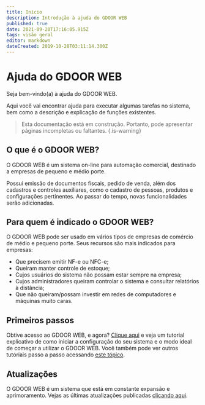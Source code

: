 ```yaml
---
title: Início
description: Introdução à ajuda do GDOOR WEB
published: true
date: 2021-09-20T17:16:05.915Z
tags: visão geral
editor: markdown
dateCreated: 2019-10-28T03:11:14.300Z
---
```


# Ajuda do GDOOR WEB

Seja bem-vindo(a) à ajuda do GDOOR WEB. 

Aqui você vai encontrar ajuda para executar algumas tarefas no sistema, bem como a descrição e explicação de funções existentes.

> Esta documentação está em construção. Portanto, pode apresentar páginas incompletas ou faltantes.
{.is-warning}

## O que é o GDOOR WEB?

O GDOOR WEB é um sistema on-line para automação comercial, destinado a empresas de pequeno e médio porte.

Possui emissão de documentos fiscais, pedido de venda, além dos cadastros e controles auxiliares, como o cadastro de pessoas, produtos e configurações pertinentes. Ao passar do tempo, novas funcionalidades serão adicionadas.

## Para quem é indicado o GDOOR WEB?

O GDOOR WEB pode ser usado em vários tipos de empresas de comércio de médio e pequeno porte. Seus recursos são mais indicados para empresas:

- Que precisem emitir NF-e ou NFC-e;
- Queiram manter controle de estoque;
- Cujos usuários do sistema não possam estar sempre na empresa;
- Cujos administradores queiram controlar o sistema e consultar relatórios à distância;
- Que não queiram/possam investir em redes de computadores e máquinas muito caras.

## Primeiros passos

Obtive acesso ao GDOOR WEB, e agora? [Clique aqui](/tutoriais/primeiros-passos) e veja um tutorial explicativo de como iniciar a configuração do seu sistema e o modo ideal de começar a utilizar o GDOOR WEB. Você também pode ver outros tutoriais passo a passo acessando [este tópico](/tutoriais).


## Atualizações

O GDOOR WEB é um sistema que está em constante expansão e aprimoramento. Vejas as últimas atualizações publicadas [clicando aqui](/atualizacoes).